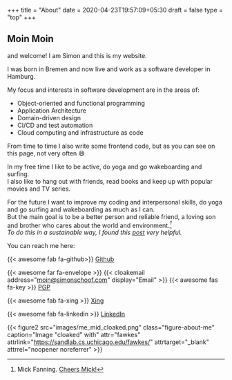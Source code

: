 +++
title = "About"
date = 2020-04-23T19:57:09+05:30
draft = false
type = "top" 
+++

## Moin Moin

and welcome! I am Simon and this is my website.

I was born in Bremen and now live and work as a software developer in Hamburg.

My focus and interests in software development are in the areas of:

- Object-oriented and functional programming
- Application Architecture
- Domain-driven design
- CI/CD and test automation
- Cloud computing and infrastructure as code 

From time to time I also write some frontend code, but as you can see on this page, not very often  :smile:

In my free time I like to be active, do yoga and go wakeboarding and surfing.  
I also like to hang out with friends, read books and keep up with popular movies and TV series.

For the future I want to improve my coding and interpersonal skills, do yoga and go surfing and wakeboarding as much as I can.   
But the main goal is to be a better person and reliable friend, a loving son and brother who cares about the world and environment.<cite>[^1]<cite>  
To do this in a sustainable way, I found this [post](https://tatianamac.com/posts/beware-of-burnout) very helpful.



You can reach me here:


{{< awesome fab fa-github>}} [Github](https://github.com/simonschoof)

{{< awesome far fa-envelope >}} {{< cloakemail address="moin@simonschoof.com" display="Email" >}} {{< awesome fas fa-key >}} [PGP](https://keys.openpgp.org/vks/v1/by-fingerprint/98E54342ACAF35E6F5C29693898AC44ECFEE0279)

{{< awesome fab fa-xing >}} [Xing](https://www.xing.com/profile/Simon_Schoof/cv)

{{< awesome fab fa-linkedin >}} [LinkedIn](https://www.linkedin.com/in/simon-schoof-761373222)


{{< figure2 src="images/me_mid_cloaked.png" class="figure-about-me" caption="Image \"cloaked\" with" attr="fawkes" attrlink="https://sandlab.cs.uchicago.edu/fawkes/" attrtarget="_blank" attrrel="noopener noreferrer" >}} 

[^1]: Mick Fanning. [Cheers Mick!](https://www.youtube.com/watch?v=2-_vlLOS-9o)